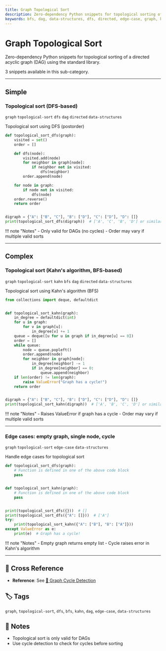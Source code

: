 ```yaml
---
title: Graph Topological Sort
description: Zero-dependency Python snippets for topological sorting of a directed acyclic graph (DAG) using the standard library.
keywords: bfs, dag, data-structures, dfs, directed, edge-case, graph, kahn, topological-sort
---
```


# Graph Topological Sort

Zero-dependency Python snippets for topological sorting of a directed acyclic graph (DAG) using the standard library.

3 snippets available in this sub-category.

---

## Simple

###  Topological sort (DFS-based)

`graph` `topological-sort` `dfs` `dag` `directed` `data-structures`

Topological sort using DFS (postorder)

```python
def topological_sort_dfs(graph):
    visited = set()
    order = []

    def dfs(node):
        visited.add(node)
        for neighbor in graph[node]:
            if neighbor not in visited:
                dfs(neighbor)
        order.append(node)

    for node in graph:
        if node not in visited:
            dfs(node)
    order.reverse()
    return order


digraph = {"A": ["B", "C"], "B": ["D"], "C": ["D"], "D": []}
print(topological_sort_dfs(digraph))  # ['A', 'C', 'B', 'D'] or similar
```

!!! note "Notes"
    - Only valid for DAGs (no cycles)
    - Order may vary if multiple valid sorts

<hr class="snippet-divider">

## Complex

###  Topological sort (Kahn's algorithm, BFS-based)

`graph` `topological-sort` `kahn` `bfs` `dag` `directed` `data-structures`

Topological sort using Kahn's algorithm (BFS)

```python
from collections import deque, defaultdict


def topological_sort_kahn(graph):
    in_degree = defaultdict(int)
    for u in graph:
        for v in graph[u]:
            in_degree[v] += 1
    queue = deque([u for u in graph if in_degree[u] == 0])
    order = []
    while queue:
        node = queue.popleft()
        order.append(node)
        for neighbor in graph[node]:
            in_degree[neighbor] -= 1
            if in_degree[neighbor] == 0:
                queue.append(neighbor)
    if len(order) != len(graph):
        raise ValueError("Graph has a cycle!")
    return order


digraph = {"A": ["B", "C"], "B": ["D"], "C": ["D"], "D": []}
print(topological_sort_kahn(digraph))  # ['A', 'B', 'C', 'D'] or similar
```

!!! note "Notes"
    - Raises ValueError if graph has a cycle
    - Order may vary if multiple valid sorts

<hr class="snippet-divider">

### Edge cases: empty graph, single node, cycle

`graph` `topological-sort` `edge-case` `data-structures`

Handle edge cases for topological sort

```python
def topological_sort_dfs(graph):
    # Function is defined in one of the above code block
    pass


def topological_sort_kahn(graph):
    # Function is defined in one of the above code block
    pass


print(topological_sort_dfs({}))  # []
print(topological_sort_dfs({"A": []}))  # ['A']
try:
    print(topological_sort_kahn({"A": ["B"], "B": ["A"]}))
except ValueError as e:
    print(e)  # Graph has a cycle!
```

!!! note "Notes"
    - Empty graph returns empty list
    - Cycle raises error in Kahn's algorithm

<hr class="snippet-divider">

## 🔗 Cross Reference

- **Reference**: See [📂 Graph Cycle Detection](graph_cycle_detection.md)

## 🏷️ Tags

`graph`, `topological-sort`, `dfs`, `bfs`, `kahn`, `dag`, `edge-case`, `data-structures`

## 📝 Notes
- Topological sort is only valid for DAGs
- Use cycle detection to check for cycles before sorting

